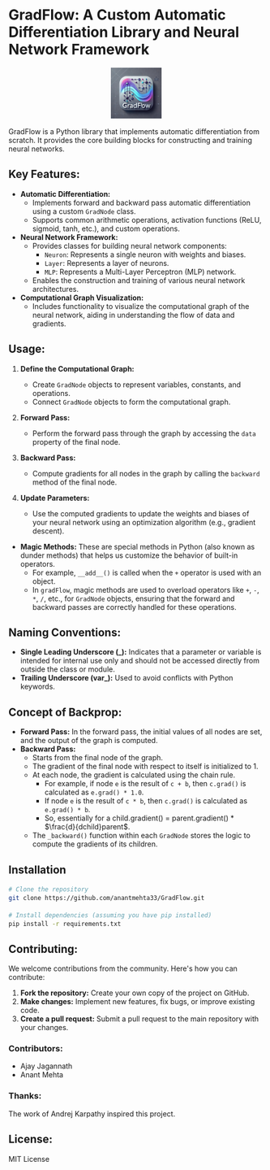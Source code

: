 # GradFlow: A Custom Automatic Differentiation Library and Neural Network Framework


<div align="center">
  <img src="GradFlow logo.jpeg" alt="GradFlow Logo" width="100"> 
</div>

GradFlow is a Python library that implements automatic differentiation from scratch. It provides the core building blocks for constructing and training neural networks.

## **Key Features:**

* **Automatic Differentiation:** 
    * Implements forward and backward pass automatic differentiation using a custom `GradNode` class.
    * Supports common arithmetic operations, activation functions (ReLU, sigmoid, tanh, etc.), and custom operations.
* **Neural Network Framework:**
    * Provides classes for building neural network components:
        * `Neuron`: Represents a single neuron with weights and biases.
        * `Layer`: Represents a layer of neurons.
        * `MLP`: Represents a Multi-Layer Perceptron (MLP) network.
    * Enables the construction and training of various neural network architectures.
* **Computational Graph Visualization:** 
    * Includes functionality to visualize the computational graph of the neural network, aiding in understanding the flow of data and gradients.

## **Usage:**

1. **Define the Computational Graph:**
   * Create `GradNode` objects to represent variables, constants, and operations.
   * Connect `GradNode` objects to form the computational graph.

2. **Forward Pass:**
   * Perform the forward pass through the graph by accessing the `data` property of the final node.

3. **Backward Pass:**
   * Compute gradients for all nodes in the graph by calling the `backward` method of the final node.

4. **Update Parameters:**
   * Use the computed gradients to update the weights and biases of your neural network using an optimization algorithm (e.g., gradient descent).

* **Magic Methods:** These are special methods in Python (also known as dunder methods) that helps us customize the behavior of built-in operators. 
    * For example, `__add__()` is called when the `+` operator is used with an object. 
    * In `gradFlow`, magic methods are used to overload operators like `+`, `-`, `*`, `/`, etc., for `GradNode` objects, ensuring that the forward and backward passes are correctly handled for these operations.

## **Naming Conventions:**

* **Single Leading Underscore (_):** Indicates that a parameter or variable is intended for internal use only and should not be accessed directly from outside the class or module.
* **Trailing Underscore (var_):** Used to avoid conflicts with Python keywords.

## **Concept of Backprop:**

* **Forward Pass:** In the forward pass, the initial values of all nodes are set, and the output of the graph is computed.
* **Backward Pass:** 
    * Starts from the final node of the graph. 
    * The gradient of the final node with respect to itself is initialized to 1.
    * At each node, the gradient is calculated using the chain rule. 
        * For example, if node `e` is the result of `c + b`, then `c.grad()` is calculated as `e.grad() * 1.0`.
        * If node `e` is the result of `c * b`, then `c.grad()` is calculated as `e.grad() * b`.
        * So, essentially for a child.gradient() = parent.gradient() * $\frac{d}{dchild}parent$.
    * The `_backward()` function within each `GradNode` stores the logic to compute the gradients of its children.

## Installation

```bash
# Clone the repository
git clone https://github.com/anantmehta33/GradFlow.git

# Install dependencies (assuming you have pip installed)
pip install -r requirements.txt
```

## **Contributing:**

We welcome contributions from the community. Here's how you can contribute:

1. **Fork the repository:** Create your own copy of the project on GitHub.
2. **Make changes:** Implement new features, fix bugs, or improve existing code.
3. **Create a pull request:** Submit a pull request to the main repository with your changes.

### **Contributors:**

* Ajay Jagannath
* Anant Mehta

### **Thanks:**

The work of Andrej Karpathy inspired this project.

## **License:**

MIT License

